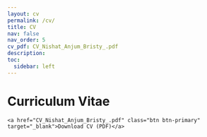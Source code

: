 ```yaml
---
layout: cv
permalink: /cv/
title: CV
nav: false
nav_order: 5
cv_pdf: CV_Nishat_Anjum_Bristy_.pdf
description: 
toc:
  sidebar: left
---
```


<div class="cv-container">
    <h1>Curriculum Vitae</h1>
    
    <a href="CV_Nishat_Anjum_Bristy_.pdf" class="btn btn-primary" target="_blank">Download CV (PDF)</a>
</div>

